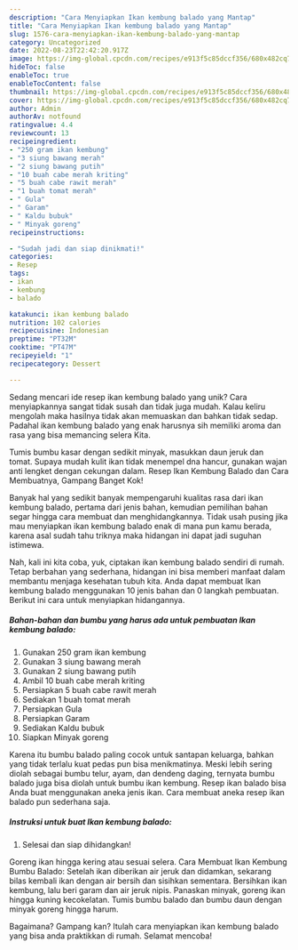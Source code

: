 ```yaml
---
description: "Cara Menyiapkan Ikan kembung balado yang Mantap"
title: "Cara Menyiapkan Ikan kembung balado yang Mantap"
slug: 1576-cara-menyiapkan-ikan-kembung-balado-yang-mantap
category: Uncategorized
date: 2022-08-23T22:42:20.917Z
image: https://img-global.cpcdn.com/recipes/e913f5c85dccf356/680x482cq70/ikan-kembung-balado-foto-resep-utama.jpg
hideToc: false
enableToc: true
enableTocContent: false
thumbnail: https://img-global.cpcdn.com/recipes/e913f5c85dccf356/680x482cq70/ikan-kembung-balado-foto-resep-utama.jpg
cover: https://img-global.cpcdn.com/recipes/e913f5c85dccf356/680x482cq70/ikan-kembung-balado-foto-resep-utama.jpg
author: Admin
authorAv: notfound
ratingvalue: 4.4
reviewcount: 13
recipeingredient:
- "250 gram ikan kembung"
- "3 siung bawang merah"
- "2 siung bawang putih"
- "10 buah cabe merah kriting"
- "5 buah cabe rawit merah"
- "1 buah tomat merah"
- " Gula"
- " Garam"
- " Kaldu bubuk"
- " Minyak goreng"
recipeinstructions:

- "Sudah jadi dan siap dinikmati!"
categories:
- Resep
tags:
- ikan
- kembung
- balado

katakunci: ikan kembung balado 
nutrition: 102 calories
recipecuisine: Indonesian
preptime: "PT32M"
cooktime: "PT47M"
recipeyield: "1"
recipecategory: Dessert

---
```





Sedang mencari ide resep ikan kembung balado yang unik? Cara menyiapkannya sangat tidak susah dan tidak juga mudah. Kalau keliru mengolah maka hasilnya tidak akan memuaskan dan bahkan tidak sedap. Padahal ikan kembung balado yang enak harusnya sih memiliki aroma dan rasa yang bisa memancing selera Kita.





Tumis bumbu kasar dengan sedikit minyak, masukkan daun jeruk dan tomat. Supaya mudah kulit ikan tidak menempel dna hancur, gunakan wajan anti lengket dengan cekungan dalam. Resep Ikan Kembung Balado dan Cara Membuatnya, Gampang Banget Kok!

Banyak hal yang sedikit banyak mempengaruhi kualitas rasa dari ikan kembung balado, pertama dari jenis bahan, kemudian pemilihan bahan segar hingga cara membuat dan menghidangkannya. Tidak usah pusing jika mau menyiapkan ikan kembung balado enak di mana pun kamu berada, karena asal sudah tahu triknya maka hidangan ini dapat jadi suguhan istimewa.






Nah, kali ini kita coba, yuk, ciptakan ikan kembung balado sendiri di rumah. Tetap berbahan yang sederhana, hidangan ini bisa memberi manfaat dalam membantu menjaga kesehatan tubuh kita. Anda dapat membuat Ikan kembung balado menggunakan 10 jenis bahan dan 0 langkah pembuatan. Berikut ini cara untuk menyiapkan hidangannya.

<!--inarticleads1-->

##### Bahan-bahan dan bumbu yang harus ada untuk pembuatan Ikan kembung balado:

1. Gunakan 250 gram ikan kembung
1. Gunakan 3 siung bawang merah
1. Gunakan 2 siung bawang putih
1. Ambil 10 buah cabe merah kriting
1. Persiapkan 5 buah cabe rawit merah
1. Sediakan 1 buah tomat merah
1. Persiapkan  Gula
1. Persiapkan  Garam
1. Sediakan  Kaldu bubuk
1. Siapkan  Minyak goreng


Karena itu bumbu balado paling cocok untuk santapan keluarga, bahkan yang tidak terlalu kuat pedas pun bisa menikmatinya. Meski lebih sering diolah sebagai bumbu telur, ayam, dan dendeng daging, ternyata bumbu balado juga bisa diolah untuk bumbu ikan kembung. Resep ikan balado bisa Anda buat menggunakan aneka jenis ikan. Cara membuat aneka resep ikan balado pun sederhana saja. 

<!--inarticleads2-->

##### Instruksi untuk buat Ikan kembung balado:


1. Selesai dan siap dihidangkan!

Goreng ikan hingga kering atau sesuai selera. Cara Membuat Ikan Kembung Bumbu Balado: Setelah ikan diberikan air jeruk dan didamkan, sekarang bilas kembali ikan dengan air bersih dan sisihkan sementara. Bersihkan ikan kembung, lalu beri garam dan air jeruk nipis. Panaskan minyak, goreng ikan hingga kuning kecokelatan. Tumis bumbu balado dan bumbu daun dengan minyak goreng hingga harum. 

Bagaimana? Gampang kan? Itulah cara menyiapkan ikan kembung balado yang bisa anda praktikkan di rumah. Selamat mencoba!
